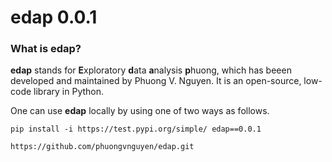 # edap 0.0.1

### What is edap?
**edap** stands for **E**xploratory **d**ata **a**nalysis  **p**huong, which has beeen developed and maintained by Phuong V. Nguyen. It is an open-source, low-code library in Python.

One can use **edap** locally by using one of two ways as follows.

```
pip install -i https://test.pypi.org/simple/ edap==0.0.1
```

```
https://github.com/phuongvnguyen/edap.git
```
